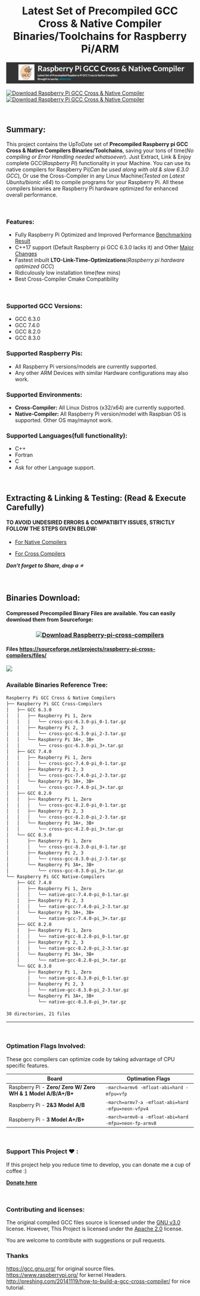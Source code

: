 <h1 align="center">Latest Set of Precompiled GCC Cross & Native Compiler Binaries/Toolchains for Raspberry Pi/ARM</h1> 

<img alt="Main Logo" src="https://raw.githubusercontent.com/abhiTronix/Imbakup/master/Images/CCNC.png">

<a href="https://sourceforge.net/p/raspberry-pi-cross-compilers/"><img alt="Download Raspberry Pi GCC Cross & Native Compiler" src="https://sourceforge.net/sflogo.php?type=17&group_id=3021982" width=200></a> [![Download Raspberry Pi GCC Cross & Native Compiler](https://img.shields.io/sourceforge/dm/raspberry-pi-cross-compilers.svg)](https://sourceforge.net/projects/raspberry-pi-cross-compilers/files/latest/download) 

&nbsp; 

## Summary:
This project contains the UpToDate set of **Precompiled Raspberry pi GCC Cross & Native Compilers Binaries/Toolchains**, saving your tons of time(*No compiling or Error Handling needed whatsoever*). Just Extract, Link & Enjoy complete GCC(*Raspberry Pi*) functionality in your Machine. You can use its native compilers for Raspberry Pi(*Can be used along with old & slow 6.3.0 GCC*), Or use the Cross-Compiler in any Linux Machine(*Tested on Latest Ubuntu/bionic x64*) to compile programs for your Raspberry Pi. All these compilers binaries are Raspberry Pi hardware optimized for enhanced overall performance. 

&nbsp; 

### Features:
- Fully Raspberry Pi Optimized and Improved Performance [Benchmarking Result](https://www.phoronix.com/scan.php?page=article&item=gcc-81-benchmarks&num=1)
- C++17 support (Default Raspberry pi GCC 6.3.0 lacks it) and Other [Major Changes](https://www.gnu.org/software/gcc/gcc-8/changes.html)
- Fastest inbuilt **LTO-Link-Time-Optimizations**(*Raspberry pi hardware optimized GCC*)
- Ridiculously low installation time(few mins)
- Best Cross-Compiler Cmake Compatibility

&nbsp; 

### Supported GCC Versions:
- GCC 6.3.0
- GCC 7.4.0
- GCC 8.2.0
- GCC 8.3.0

### Supported Raspberry Pis:
- All Raspberry Pi versions/models are currently supported. 
- Any other ARM Devices with similar Hardware configurations may also work.

### Supported Environments:
- **Cross-Compiler:** All Linux Distros (x32/x64) are currently supported.
- **Native-Compiler:** All Raspberry Pi version/model with Raspbian OS is supported. Other OS may/maynot work.

### Supported Languages(full functionality):
- C++
- Fortran
- C
- Ask for other Language support.

&nbsp; 

## Extracting & Linking & Testing: (Read & Execute Carefully)

#### **TO AVOID UNDESIRED ERRORS & COMPATIBITY ISSUES, STRICTLY FOLLOW THE STEPS GIVEN BELOW:** 

- [For Native Compilers](https://github.com/abhiTronix/raspberry-pi-cross-compilers/wiki/Native-Compiler:-Linking-&-Testing-Instructions)

- [For Cross Compilers](https://github.com/abhiTronix/raspberry-pi-cross-compilers/wiki/Cross-Compiler:-Linking-&-Testing-Instructions)

***Don't forget to Share, drop a :star:***

&nbsp; 

## Binaries Download:

#### Compressed Precompiled Binary Files are available. You can easily download them from **Sourceforge**: 
<h3 align=center><a href="https://sourceforge.net/projects/raspberry-pi-cross-compilers/files"><img alt="Download Raspberry-pi-cross-compilers" src="https://a.fsdn.com/con/app/sf-download-button"></a></h3>

#### Files https://sourceforge.net/projects/raspberry-pi-cross-compilers/files/  

![](https://github.com/abhiTronix/raspberry-pi-cross-compilers/blob/master/Images/Binaries.png)

### Available Binaries Reference Tree:
```shell
Raspberry Pi GCC Cross & Native Compilers
├── Raspberry Pi GCC Cross-Compilers
│   ├── GCC 6.3.0
│   │   ├── Raspberry Pi 1, Zero
│   │   │   └── cross-gcc-6.3.0-pi_0-1.tar.gz
│   │   ├── Raspberry Pi 2, 3
│   │   │   └── cross-gcc-6.3.0-pi_2-3.tar.gz
│   │   └── Raspberry Pi 3A+, 3B+
│   │       └── cross-gcc-6.3.0-pi_3+.tar.gz
│   ├── GCC 7.4.0
│   │   ├── Raspberry Pi 1, Zero
│   │   │   └── cross-gcc-7.4.0-pi_0-1.tar.gz
│   │   ├── Raspberry Pi 2, 3
│   │   │   └── cross-gcc-7.4.0-pi_2-3.tar.gz
│   │   └── Raspberry Pi 3A+, 3B+
│   │       └── cross-gcc-7.4.0-pi_3+.tar.gz
│   ├── GCC 8.2.0
│   │   ├── Raspberry Pi 1, Zero
│   │   │   └── cross-gcc-8.2.0-pi_0-1.tar.gz
│   │   ├── Raspberry Pi 2, 3
│   │   │   └── cross-gcc-8.2.0-pi_2-3.tar.gz
│   │   └── Raspberry Pi 3A+, 3B+
│   │       └── cross-gcc-8.2.0-pi_3+.tar.gz
│   └── GCC 8.3.0
│       ├── Raspberry Pi 1, Zero
│       │   └── cross-gcc-8.3.0-pi_0-1.tar.gz
│       ├── Raspberry Pi 2, 3
│       │   └── cross-gcc-8.3.0-pi_2-3.tar.gz
│       └── Raspberry Pi 3A+, 3B+
│           └── cross-gcc-8.3.0-pi_3+.tar.gz
└── Raspberry Pi GCC Native-Compilers
    ├── GCC 7.4.0
    │   ├── Raspberry Pi 1, Zero
    │   │   └── native-gcc-7.4.0-pi_0-1.tar.gz
    │   ├── Raspberry Pi 2, 3
    │   │   └── native-gcc-7.4.0-pi_2-3.tar.gz
    │   └── Raspberry Pi 3A+, 3B+
    │       └── native-gcc-7.4.0-pi_3+.tar.gz
    ├── GCC 8.2.0
    │   ├── Raspberry Pi 1, Zero
    │   │   └── native-gcc-8.2.0-pi_0-1.tar.gz
    │   ├── Raspberry Pi 2, 3
    │   │   └── native-gcc-8.2.0-pi_2-3.tar.gz
    │   └── Raspberry Pi 3A+, 3B+
    │       └── native-gcc-8.2.0-pi_3+.tar.gz
    └── GCC 8.3.0
        ├── Raspberry Pi 1, Zero
        │   └── native-gcc-8.3.0-pi_0-1.tar.gz
        ├── Raspberry Pi 2, 3
        │   └── native-gcc-8.3.0-pi_2-3.tar.gz
        └── Raspberry Pi 3A+, 3B+
            └── native-gcc-8.3.0-pi_3+.tar.gz

30 directories, 21 files

```
---

&nbsp; 

### Optimation Flags Involved:
These gcc compilers can optimize code by taking advantage of CPU specific features. 

|Board|Optimation Flags|
|---|---|
|Raspberry Pi - **Zero/ Zero W/ Zero WH & 1 Model A/B/A+/B+**|`-march=armv6 -mfloat-abi=hard -mfpu=vfp`|
|Raspberry Pi - **2&3 Model A/B**|`-march=armv7-a -mfloat-abi=hard -mfpu=neon-vfpv4`|
|Raspberry Pi - **3 Model A+/B+**|`-march=armv8-a -mfloat-abi=hard -mfpu=neon-fp-armv8`|

&nbsp; 

### Support This Project :heart: :

If this project help you reduce time to develop, you can donate me a cup of coffee :)

[**Donate here**](https://paypal.me/AbhiTronix?locale.x=en_GB)

&nbsp; 


### Contributing and licenses:
The original compiled GCC files source is licensed under the [GNU v3.0](https://www.gnu.org/licenses/gpl-3.0.en.html) license. However, This Project is licensed under the [Apache 2.0](https://github.com/abhiTronix/raspberry-pi-cross-compilers/blob/master/LICENSE) license.

You are welcome to contribute with suggestions or pull requests.
 
### Thanks
https://gcc.gnu.org/ for original source files.   
https://www.raspberrypi.org/ for kernel Headers.   
http://preshing.com/20141119/how-to-build-a-gcc-cross-compiler/ for nice tutorial.   
